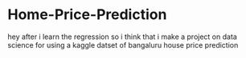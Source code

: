 # Home-Price-Prediction
hey after i learn the regression so i think that i make a project on data science for using a kaggle datset of bangaluru house price prediction 

